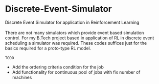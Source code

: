 # Discrete-Event-Simulator
Discrete Event Simulator for application in Reinforcement Learning
<br/>
<br/>
There are not many simulators which provide event based simulation control. For my B.Tech project based in application of RL in discrete event scheduling a simulator was required. These codes suffices just for the basics required for a proto-type RL model.
<br/>
<br/>
`TODO`
- Add the ordering criteria condition for the job
- Add functionality for continuous pool of jobs with fix number of machines
